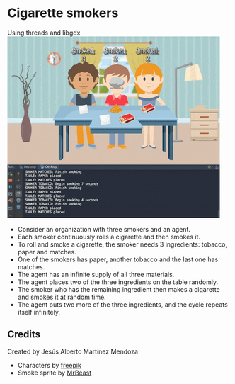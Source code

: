 # Cigarette smokers
Using threads and libgdx
![](https://raw.githubusercontent.com/jesusmartinoza/Cigarette-smokers/master/readme/demo.gif)

 - Consider an organization with three smokers and an agent.
 - Each smoker continuously rolls a cigarette and then smokes it.
 - To roll and smoke a cigarette, the smoker needs 3 ingredients: tobacco, paper and matches.
 - One of the smokers has paper, another tobacco and the last one has matches.
 - The agent has an infinite supply of all three materials.
 - The agent places two of the three ingredients on the table randomly.
 - The smoker who has the remaining ingredient then makes a cigarette and smokes it at random time.
 - The agent puts two more of the three ingredients, and the cycle repeats itself infinitely.

## Credits
Created by Jesús Alberto Martínez Mendoza
 - Characters by [freepik](http://www.freepik.com/free-vector/casual-characters_774641.htm#term=people&page=1&position=4)
 - Smoke sprite by [MrBeast](https://opengameart.org/content/smoke-aura)
